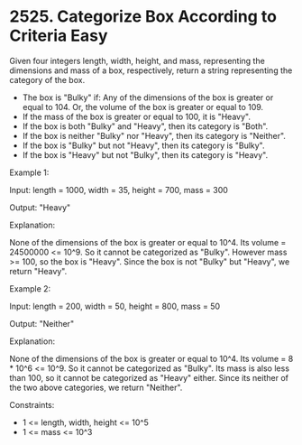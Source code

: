 # 2525. Categorize Box According to Criteria Easy

Given four integers length, width, height, and mass, representing the dimensions and mass of a box, respectively, return a string representing the category of the box.

-    The box is "Bulky" if:
        Any of the dimensions of the box is greater or equal to 104.
        Or, the volume of the box is greater or equal to 109.
-    If the mass of the box is greater or equal to 100, it is "Heavy".
-    If the box is both "Bulky" and "Heavy", then its category is "Both".
-    If the box is neither "Bulky" nor "Heavy", then its category is "Neither".
-    If the box is "Bulky" but not "Heavy", then its category is "Bulky".
-    If the box is "Heavy" but not "Bulky", then its category is "Heavy".

Example 1:

Input: length = 1000, width = 35, height = 700, mass = 300

Output: "Heavy"

Explanation: 

None of the dimensions of the box is greater or equal to 10^4. 
Its volume = 24500000 <= 10^9. So it cannot be categorized as "Bulky".
However mass >= 100, so the box is "Heavy".
Since the box is not "Bulky" but "Heavy", we return "Heavy".

Example 2:

Input: length = 200, width = 50, height = 800, mass = 50

Output: "Neither"

Explanation: 

None of the dimensions of the box is greater or equal to 10^4.
Its volume = 8 * 10^6 <= 10^9. So it cannot be categorized as "Bulky".
Its mass is also less than 100, so it cannot be categorized as "Heavy" either. 
Since its neither of the two above categories, we return "Neither".

 

Constraints:

-    1 <= length, width, height <= 10^5
-    1 <= mass <= 10^3



